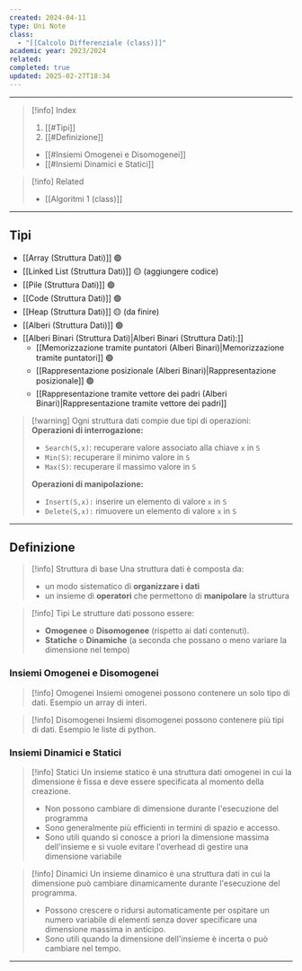 ```yaml
---
created: 2024-04-11
type: Uni Note
class:
  - "[[Calcolo Differenziale (class)]]"
academic year: 2023/2024
related: 
completed: true
updated: 2025-02-27T18:34
---
```

---

>[!info] Index
>1. [[#Tipi]]
>2. [[#Definizione]]
>	- [[#Insiemi Omogenei e Disomogenei]]
>	- [[#Insiemi Dinamici e Statici]]

>[!info] Related
>- [[Algoritmi 1 (class)]]

---
## Tipi

- [[Array (Struttura Dati)]] 🟢
- [[Linked List (Struttura Dati)]] 🟡 (aggiungere codice)
- [[Pile (Struttura Dati)]] 🟢
- [[Code (Struttura Dati)]] 🟢
- [[Heap (Struttura Dati)]] 🟡 (da finire)
- [[Alberi (Struttura Dati)]] 🟢
- [[Alberi Binari (Struttura Dati)|Alberi Binari (Struttura Dati):]] 
	- [[Memorizzazione tramite puntatori (Alberi Binari)|Memorizzazione tramite puntatori]] 🟢
	- [[Rappresentazione posizionale (Alberi Binari)|Rappresentazione posizionale]] 🟢
	- [[Rappresentazione tramite vettore dei padri (Alberi Binari)|Rappresentazione tramite vettore dei padri]] 

>[!warning] Ogni struttura dati compie due tipi di operazioni:
>**Operazioni di interrogazione:**
>- `Search(S,x)`: recuperare valore associato alla chiave `x` in `S`
>- `Min(S)`: recuperare il minimo valore in `S`
>- `Max(S)`: recuperare il massimo valore in `S`
>
>**Operazioni di manipolazione:**
>- `Insert(S,x):` inserire un elemento di valore `x` in `S`
>- `Delete(S,x):` rimuovere un elemento di valore `x` in `S`

---
## Definizione

>[!info] Struttura di base
>Una struttura dati è composta da:
>- un modo sistematico di **organizzare i dati**
>- un insieme di **operatori** che permettono di **manipolare** la struttura

>[!info] Tipi
>Le strutture dati possono essere:
>- **Omogenee** o **Disomogenee** (rispetto ai dati contenuti).
>- **Statiche** o **Dinamiche** (a seconda che possano o meno variare la dimensione nel tempo)

### Insiemi Omogenei e Disomogenei 

>[!info] Omogenei 
>Insiemi omogenei possono contenere un solo tipo di dati. Esempio un array di interi.

>[!info] Disomogenei
>Insiemi disomogenei possono contenere più tipi di dati. Esempio le liste di python.

### Insiemi Dinamici e Statici

>[!info] Statici 
>Un insieme statico è una struttura dati omogenei in cui la dimensione è fissa e deve essere specificata al momento della creazione.
>- Non possono cambiare di dimensione durante l'esecuzione del programma
>- Sono generalmente più efficienti in termini di spazio e accesso.
>- Sono utili quando si conosce a priori la dimensione massima dell'insieme e si vuole evitare l'overhead di gestire una dimensione variabile

>[!info] Dinamici
>Un insieme dinamico è una struttura dati in cui la dimensione può cambiare dinamicamente durante l'esecuzione del programma.
>- Possono crescere o ridursi automaticamente per ospitare un numero variabile di elementi senza dover specificare una dimensione massima in anticipo.
>- Sono utili quando la dimensione dell'insieme è incerta o può cambiare nel tempo.

---
